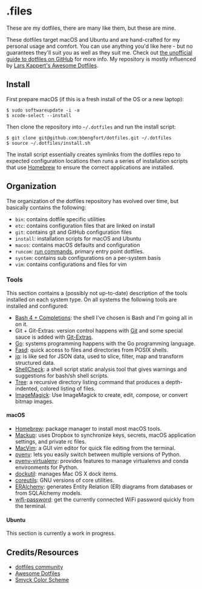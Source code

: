 # .files

These are my dotfiles, there are many like them, but these are mine.

These dotfiles target macOS and Ubuntu and are hand-crafted for my personal usage and comfort. You can use anything you'd like here - but no guarantees they'll suit you as well as they suit me. Check out [the unofficial guide to dotfiles on GitHub](https://dotfiles.github.io/) for more info. My repository is mostly influenced by [Lars Kappert's Awesome Dotfiles](https://github.com/webpro/awesome-dotfiles).

## Install

First prepare macOS (if this is a fresh install of the OS or a new laptop):

```
$ sudo softwareupdate -i -a
$ xcode-select --install
```

Then clone the repository into `~/.dotfiles` and run the install script:

```
$ git clone git@github.com:bbengfort/dotfiles.git ~/.dotfiles
$ source ~/.dotfiles/install.sh
```

The install script essentially creates symlinks from the dotfiles repo to expected configuration locations then runs a series of installation scripts that use [Homebrew](https://brew.sh/) to ensure the correct applications are installed.

## Organization

The organization of the dotfiles repository has evolved over time, but basically contains the following:

- `bin`: contains dotfile specific utilities
- `etc`: contains configuration files that are linked on install
- `git`: contains git and GitHub configuration files
- `install`: installation scripts for macOS and Ubuntu
- `macos`: contains macOS defaults and configuration
- `runcom`: [run commands](https://en.wikipedia.org/wiki/Run_commands), primary entry point dotfiles.
- `system`: contains sub configurations on a per-system basis
- `vim`: contains configurations and files for vim

### Tools

This section contains a (possibly not up-to-date) description of the tools installed on each system type. On all systems the following tools are installed and configured:

- [Bash 4 + Completions](https://troymccall.com/better-bash-4--completions-on-osx/): the shell I've chosen is Bash and I'm going all in on it.
- Git + Git-Extras: version control happens with [Git](https://git-scm.com/) and some special sauce is added with [Git-Extras](https://github.com/tj/git-extras).
- [Go](https://golang.org/): systems programming happens with the Go programming language.
- [Fasd](https://github.com/clvv/fasd): quick access to files and directories from POSIX shells.
- [jq](https://stedolan.github.io/jq/): is like sed for JSON data, used to slice, filter, map and transform structured data.
- [ShellCheck](https://github.com/koalaman/shellcheck): a shell script static analysis tool that gives warnings and suggestions for bash/sh shell scripts.
- [Tree](http://mama.indstate.edu/users/ice/tree/): a recursive directory listing command that produces a depth-indented, colored listing of files.
- [ImageMagick](https://www.imagemagick.org/script/index.php): Use ImageMagick to create, edit, compose, or convert bitmap images.

#### macOS

- [Homebrew](https://brew.sh/): package manager to install most macOS tools.
- [Mackup](https://github.com/lra/mackup): uses Dropbox to synchronize keys, secrets, macOS application settings, and private rc files.
- [MacVim](http://macvim-dev.github.io/macvim/): a GUI vim editor for quick file editing from the terminal.
- [pyenv](https://github.com/pyenv/pyenv): lets you easily switch between multiple versions of Python.
- [pyenv-virtualenv](https://github.com/pyenv/pyenv-virtualenv): provides features to manage virtualenvs and conda environments for Python.
- [dockutil](https://github.com/kcrawford/dockutil): manages Mac OS X dock items.
- [coreutils](https://www.gnu.org/software/coreutils/coreutils.html): GNU versions of core utilities.  
- [ERAlchemy](https://github.com/Alexis-benoist/eralchemy): generates Entity Relation (ER) diagrams from databases or from SQLAlchemy models.
- [wifi-password](https://github.com/rauchg/wifi-password): get the currently connected WiFi password quickly from the terminal.

#### Ubuntu

This section is currently a work in progress.

## Credits/Resources

- [dotfiles community](https://dotfiles.github.io/)
- [Awesome Dotfiles](https://github.com/webpro/awesome-dotfiles)
- [Smyck Color Scheme](http://color.smyck.org/)
